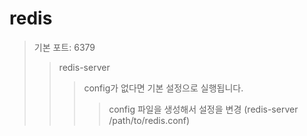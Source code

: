 # redis

> 기본 포트: 6379
>
> > redis-server
> >
> > > config가 없다면 기본 설정으로 실행됩니다.
> > >
> > > > config 파일을 생성해서 설정을 변경 (redis-server /path/to/redis.conf)
